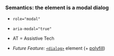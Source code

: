 ### Semantics: the element is a modal dialog

* `role="modal"`
* `aria-modal="true"`

* AT = Assistive Tech
* _Future Feature:_ [`<dialog>`](https://www.scottohara.me/blog/2019/03/05/open-dialog.html) element (+ [polyfill](https://github.com/WICG/inert))
